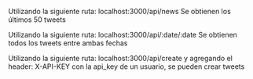 Utilizando la siguiente ruta:
localhost:3000/api/news
Se obtienen los últimos 50 tweets

Utilizando la siguiente ruta:
localhost:3000/api/:date/:date
Se obtienen todos los tweets entre ambas fechas

Utilizando la siguiente ruta:
localhost:3000/api/create  y agregando el header: X-API-KEY con la api_key de un usuario, se pueden crear tweets
